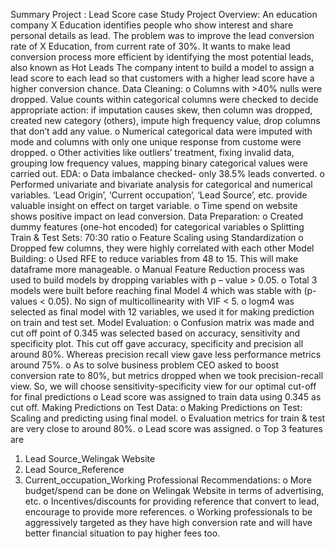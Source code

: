 Summary
Project : Lead Score case Study
Project Overview:
An education company X Education identifies people who show interest and share personal details as lead. The problem was to improve the lead conversion rate of X Education, from current rate of 30%. It wants to make lead conversion process more efficient by identifying the most potential leads, also known as Hot Leads The company intent to build a model to assign a lead score to each lead so that customers with a higher lead score have a higher conversion chance.
Data Cleaning:
o Columns with >40% nulls were dropped. Value counts within categorical columns were checked to decide appropriate action: if imputation causes skew, then column was dropped, created new category (others), impute high frequency value, drop columns that don’t add any value.
o Numerical categorical data were imputed with mode and columns with only one unique response from custome were dropped.
o Other activities like outliers’ treatment, fixing invalid data, grouping low frequency values, mapping binary categorical values were carried out.
EDA:
o Data imbalance checked- only 38.5% leads converted.
o Performed univariate and bivariate analysis for categorical and numerical variables. ‘Lead Origin’, ‘Current occupation’, ‘Lead Source’, etc. provide valuable insight on effect on target variable.
o Time spend on website shows positive impact on lead conversion.
Data Preparation:
o Created dummy features (one-hot encoded) for categorical variables
o Splitting Train & Test Sets: 70:30 ratio
o Feature Scaling using Standardization
o Dropped few columns, they were highly correlated with each other
Model Building:
o Used RFE to reduce variables from 48 to 15. This will make dataframe more manageable.
o Manual Feature Reduction process was used to build models by dropping variables with p – value > 0.05.
o Total 3 models were built before reaching final Model 4 which was stable with (p-values < 0.05). No sign of multicollinearity with VIF < 5.
o logm4 was selected as final model with 12 variables, we used it for making prediction on train and test set.
Model Evaluation:
o Confusion matrix was made and cut off point of 0.345 was selected based on accuracy, sensitivity and specificity plot. This cut off gave accuracy, specificity and precision all around 80%. Whereas precision recall view gave less performance metrics around 75%.
o As to solve business problem CEO asked to boost conversion rate to 80%, but metrics dropped when we took precision-recall view. So, we will choose sensitivity-specificity view for our optimal cut-off for final predictions
o Lead score was assigned to train data using 0.345 as cut off.
Making Predictions on Test Data:
o Making Predictions on Test: Scaling and predicting using final model.
o Evaluation metrics for train & test are very close to around 80%.
o Lead score was assigned.
o Top 3 features are
1. Lead Source_Welingak Website
2. Lead Source_Reference
3. Current_occupation_Working Professional
Recommendations:
o More budget/spend can be done on Welingak Website in terms of advertising, etc.
o Incentives/discounts for providing reference that convert to lead, encourage to provide more references.
o Working professionals to be aggressively targeted as they have high conversion rate and will have better financial situation to pay higher fees too.

